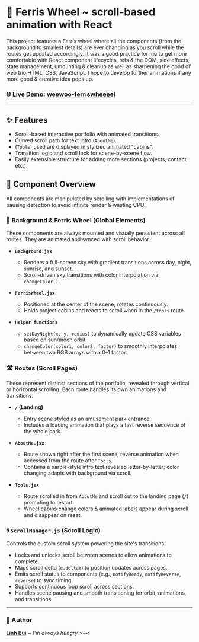 # 🎡 Ferris Wheel ~ scroll-based animation with React

This project features a Ferris wheel where all the components (from the background to smallest details) are ever changing as you scroll while the routes get updated accordingly. It was a good practice for me to get more comfortable with React component lifecycles, refs & the DOM, side effects, state management, umounting & cleanup as well as sharpening the good ol' web trio HTML, CSS, JavaScript. I hope to develop further animations if any more good & creative idea pops up.

### 🌐 Live Demo: [weewoo-ferriswheeeel](https://tranquil-youtiao-bcbeb4.netlify.app/)
---

## ✨ Features

- Scroll-based interactive portfolio with animated transitions.
- Curved scroll path for text intro (`AboutMe`).
- (`Tools`) used are displayed in stylized animated "cabins".
- Transition logic and scroll lock for scene-by-scene flow.
- Easily extensible structure for adding more sections (projects, contact, etc.).


## 🧱 Component Overview

All components are manipulated by scrolling with implementations of pausing detection to avoid infinite render & wasting CPU.

### 🌄 Background & Ferris Wheel (Global Elements)

These components are always mounted and visually persistent across all routes. They are animated and synced with scroll behavior.

- **`Background.jsx`**
  - Renders a full-screen sky with gradient transitions across day, night, sunrise, and sunset.
  - Scroll-driven sky transitions with color interpolation via `changeColor()`.

- **`FerrisWheel.jsx`**
  - Positioned at the center of the scene; rotates continuously.
  - Holds project cabins and reacts to scroll when in the `/tools` route.
- **`Helper functions`**
  - `setDayNight(x, y, radius)` to dynamically update CSS variables based on sun/moon orbit.
  - `changeColor(color1, color2, factor)` to smoothly interpolates between two RGB arrays with a 0–1 factor.


### 🛣️ Routes (Scroll Pages)

These represent distinct sections of the portfolio, revealed through vertical or horizontal scrolling. Each route handles its own animations and transitions.

- **`/` (Landing)**
  - Entry scene styled as an amusement park entrance.
  - Includes a loading animation that plays a fast reverse sequence of the whole park.

- **`AboutMe.jsx`**
  - Route shown right after the first scene, reverse animation when accessed from the route after `Tools`.
  - Contains a barbie-style intro text revealed letter-by-letter; color changing adapts with background via scroll.

- **`Tools.jsx`**
  - Route scrolled in from `AboutMe` and scroll out to the landing page (`/`) prompting to restart.
  - Wheel cabins change colors & animated labels appear during scroll and disappear on reset.



### 🌀 `ScrollManager.js` (Scroll Logic)

Controls the custom scroll system powering the site's transitions:

- Locks and unlocks scroll between scenes to allow animations to complete.
- Maps scroll delta (`e.deltaY`) to position updates across pages.
- Emits scroll status to components (e.g., `notifyReady`, `notifyReverse`, `reverse`) to sync timing.
- Supports continuous loop scroll across sections.
- Handles scene pausing and smooth transitioning for orbit, animations, and transitions.

---

### 👤 Author
**[Linh Bui]([https://tranquil-youtiao-bcbeb4.netlify.app/](https://github.com/linbhui))** ~ _I'm always hungry >~<_
